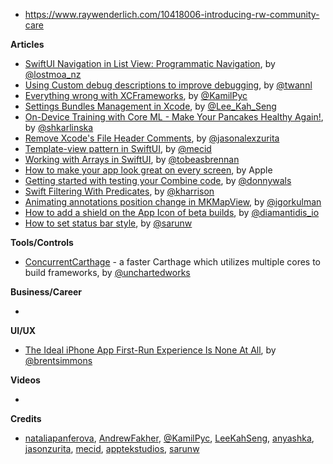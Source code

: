 - https://www.raywenderlich.com/10418006-introducing-rw-community-care

**Articles**

* [SwiftUI Navigation in List View: Programmatic Navigation](https://lostmoa.com/blog/ProgrammaticNavigationInSwiftUIListView/), by [@lostmoa_nz](https://twitter.com/lostmoa_nz)
* [Using Custom debug descriptions to improve debugging](https://www.avanderlee.com/swift/custom-debug-descriptions/), by [@twannl](https://twitter.com/twannl)
* [Everything wrong with XCFrameworks](https://pyckamil.github.io/programming,/xcframework,/xcode/2020/05/09/everything-wrong-with-xcframeworks.html), by [@KamilPyc](https://twitter.com/KamilPyc)
* [Settings Bundles Management in Xcode](https://swiftsenpai.com/xcode/settings-bundles-management/), by [@Lee_Kah_Seng](https://twitter.com/Lee_Kah_Seng)
* [On-Device Training with Core ML - Make Your Pancakes Healthy Again!](https://www.netguru.com/codestories/on-device-training-with-core-ml-make-your-pancakes-healthy-again), by [@shkarlinska](https://twitter.com/shkarlinska)
* [Remove Xcode's File Header Comments](https://jasonzurita.com/remove-xcode-file-header-comments/), by [@jasonalexzurita](https://twitter.com/jasonalexzurita)
* [Template-view pattern in SwiftUI](https://swiftwithmajid.com/2020/05/13/template-view-pattern-in-swiftui/), by [@mecid](https://twitter.com/mecid)
* [Working with Arrays in SwiftUI](https://blog.apptekstudios.com/2020/05/working-with-arrays-in-swiftui/), by [@tobeasbrennan](https://twitter.com/tobeasbrennan)
* [How to make your app look great on every screen](https://developer.apple.com/news/?id=nixcb564), by Apple
* [Getting started with testing your Combine code](https://www.donnywals.com/getting-started-with-testing-your-combine-code/), by [@donnywals](https://twitter.com/donnywals)
* [Swift Filtering With Predicates](https://useyourloaf.com/blog/swift-filtering-with-predicates/), by [@kharrison](https://twitter.com/kharrison)
* [Animating annotations position change in MKMapView](https://blog.kulman.sk/animating-annotation-position-change-on-ios/), by [@igorkulman](https://twitter.com/igorkulman)
* [How to add a shield on the App Icon of beta builds](https://diamantidis.github.io/2020/05/10/add-shield-on-the-app-icon-of-beta-builds), by [@diamantidis_io](https://twitter.com/diamantidis_io)
* [How to set status bar style](https://sarunw.com/posts/how-to-set-status-bar-style/), by [@sarunw](https://twitter.com/sarunw)

**Tools/Controls**

* [ConcurrentCarthage](https://github.com/unchartedworks/ConcurrentCarthage) - a faster Carthage which utilizes multiple cores to build frameworks, by [@unchartedworks](https://github.com/unchartedworks/)

**Business/Career**

* 

**UI/UX**

* [The Ideal iPhone App First-Run Experience Is None At All](https://inessential.com/2020/05/09/the_ideal_iphone_app_first_run_experienc), by [@brentsimmons](https://twitter.com/brentsimmons/)

**Videos**

* 

**Credits**

* [nataliapanferova](https://github.com/nataliapanferova), [AndrewFakher](https://github.com/AndrewFakher), [@KamilPyc](https://twitter.com/KamilPyc), [LeeKahSeng](https://github.com/LeeKahSeng), [anyashka](https://github.com/anyashka), [jasonzurita](https://github.com/jasonzurita), [mecid](https://github.com/mecid), [apptekstudios](https://github.com/apptekstudios), [sarunw](https://github.com/sarunw)

